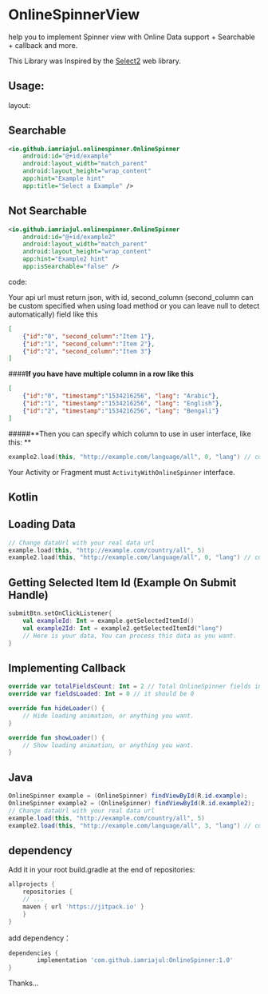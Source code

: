 # OnlineSpinnerView

help you to implement Spinner view with Online Data support + Searchable + callback and more.

This Library was Inspired by the [Select2](https://select2.org) web library.

Usage:
---

layout:

Searchable
---
```xml
<io.github.iamriajul.onlinespinner.OnlineSpinner
    android:id="@+id/example"
    android:layout_width="match_parent"
    android:layout_height="wrap_content"
    app:hint="Example hint"
    app:title="Select a Example" />
```

Not Searchable
---
```xml
<io.github.iamriajul.onlinespinner.OnlineSpinner
    android:id="@+id/example2"
    android:layout_width="match_parent"
    android:layout_height="wrap_content"
    app:hint="Example2 hint"
    app:isSearchable="false" />
```
code:

Your api url must return json, with id, second_column (second_column can be custom specified when using load method or you can leave null to detect automatically) field like this  
```json
[
    {"id":"0", "second_column":"Item 1"},
    {"id":"1", "second_column":"Item 2"},
    {"id":"2", "second_column":"Item 3"}
]
```
####**If you have have multiple column in a row like this**
 ```json
 [
     {"id":"0", "timestamp":"1534216256", "lang": "Arabic"},
     {"id":"1", "timestamp":"1534216256", "lang": "English"},
     {"id":"2", "timestamp":"1534216256", "lang": "Bengali"}
 ]
 ```
#####**Then you can specify which column to use in user interface, like this: **
```kotlin
example2.load(this, "http://example.com/language/all", 0, "lang") // custom specified column name and selected is Arabic
```

Your Activity or Fragment must `ActivityWithOnlineSpinner` interface.

Kotlin
---
Loading Data
---
```kotlin
// Change dataUrl with your real data url
example.load(this, "http://example.com/country/all", 5)
example2.load(this, "http://example.com/language/all", 0, "lang") // custom specified column name
```

Getting Selected Item Id (Example On Submit Handle)
---
```kotlin
submitBtn.setOnClickListener{
    val exampleId: Int = example.getSelectedItemId()
    val example2Id: Int = example2.getSelectedItemId("lang")
    // Here is your data, You can process this data as you want.
}
```
Implementing Callback
---
```kotlin
override var totalFieldsCount: Int = 2 // Total OnlineSpinner fields in this activity is using
override var fieldsLoaded: Int = 0 // it should be 0

override fun hideLoader() {
    // Hide loading animation, or anything you want.
}

override fun showLoader() {
    // Show loading animation, or anything you want.
}
```

Java
---
```java
OnlineSpinner example = (OnlineSpinner) findViewById(R.id.example);
OnlineSpinner example2 = (OnlineSpinner) findViewById(R.id.example2);
// Change dataUrl with your real data url
example.load(this, "http://example.com/country/all", 5)
example2.load(this, "http://example.com/language/all", 3, "lang") // custom specified column name
```

dependency
---
Add it in your root build.gradle at the end of repositories:

```groovy
allprojects {
    repositories {
	// ...
	maven { url 'https://jitpack.io' }
    }
}
```
add dependency：

```groovy
dependencies {
        implementation 'com.github.iamriajul:OnlineSpinner:1.0'
}
```

Thanks...